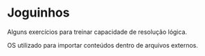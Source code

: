 # Joguinhos
Alguns exercícios para treinar capacidade de resolução lógica.

OS utilizado para importar conteúdos dentro de arquivos externos.
